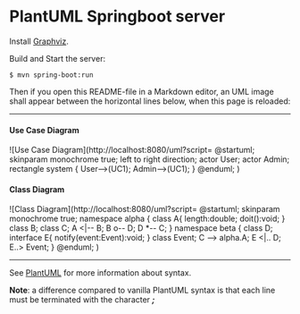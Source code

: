 PlantUML Springboot server
==========================
Install [Graphviz](http://www.graphviz.org/).

Build and Start the server:

    $ mvn spring-boot:run

Then if you open this README-file in a Markdown editor, an UML image shall appear between the horizontal lines below, when this page is reloaded:

* * *

#### Use Case Diagram
![Use Case Diagram](http://localhost:8080/uml?script=
@startuml;
skinparam monochrome true;
left to right direction;
actor User;
actor Admin;
rectangle system {
  User-->(UC1);
  Admin-->(UC1);
}
@enduml;
)

#### Class Diagram
![Class Diagram](http://localhost:8080/uml?script=
@startuml;
skinparam monochrome true;
namespace alpha {
  class A{
    length:double;
    doit():void;
  }
  class B;
  class C;
  A <|-- B;
  B o-- D;
  D *-- C;
}
namespace beta {
  class D;
  interface E{
    notify(event:Event):void;
  }
  class Event;
	C --> alpha.A;
	E <|.. D;
	E..> Event;
}
@enduml;
)

* * *

See [PlantUML](http://plantuml.com/) for more information about syntax. 

**Note**: a difference compared to vanilla PlantUML syntax is that each line must be terminated with the character ___;___
